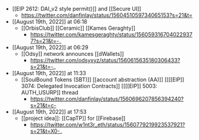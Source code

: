 - [[EIP 2612: DAI_v2 style permit()]] and [[Secure UI]]
    - https://twitter.com/danfinlay/status/1560451059734065153?s=21&t=
- [[August 19th, 2022]] at 06:18
    - [[OrbisClub]] [[Ceramic]] [[Kames Geraghty]]
        - https://twitter.com/kamesgeraghty/status/1560593167040229377?s=21&t=-_
- [[August 19th, 2022]] at 06:29
    - [[Odsy]] network announces [[dWallets]]
        - https://twitter.com/odsyxyz/status/1560615635180306433?s=21&t=-_
- [[August 19th, 2022]] at 11:33
    - [[SoulBound Tokens (SBT)]] [[account abstraction (AA)]] [[[[EIP]] 3074: Delegated Invocation Contracts]] [[[[EIP]] 5003: AUTH_USURP]] thread
        - https://twitter.com/danfinlay/status/1560696207856394240?s=21&t=c-
- [[August 19th, 2022]] at 17:53
    - [[project idea]]: [[CapTP]] for [[Firebase]]
        - https://twitter.com/w1nt3r_eth/status/1560779219923537921?s=21&t=X0-_
